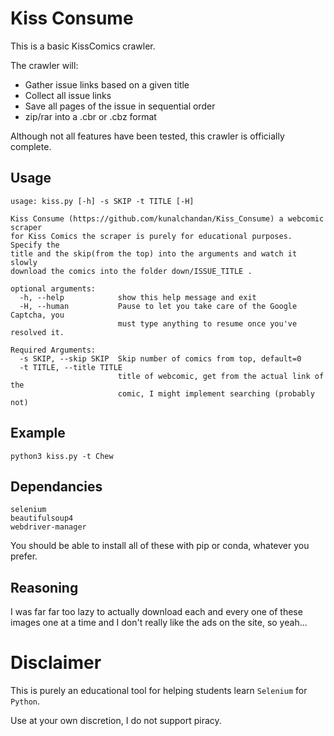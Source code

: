 # Kiss Consume
This is a basic KissComics crawler.

The crawler will:
* Gather issue links based on a given title
* Collect all issue links
* Save all pages of the issue in sequential order
* zip/rar into a .cbr or .cbz format

Although not all features have been tested, this crawler is officially complete.
## Usage

```
usage: kiss.py [-h] -s SKIP -t TITLE [-H]

Kiss Consume (https://github.com/kunalchandan/Kiss_Consume) a webcomic scraper
for Kiss Comics the scraper is purely for educational purposes. Specify the
title and the skip(from the top) into the arguments and watch it slowly
download the comics into the folder down/ISSUE_TITLE .

optional arguments:
  -h, --help            show this help message and exit
  -H, --human           Pause to let you take care of the Google Captcha, you
                        must type anything to resume once you've resolved it.

Required Arguments:
  -s SKIP, --skip SKIP  Skip number of comics from top, default=0
  -t TITLE, --title TITLE
                        title of webcomic, get from the actual link of the
                        comic, I might implement searching (probably not)
```

## Example

```
python3 kiss.py -t Chew
```

## Dependancies
```
selenium
beautifulsoup4
webdriver-manager
```
You should be able to install all of these with pip or conda, whatever you prefer.

## Reasoning
I was far far too lazy to actually download each and every one of these images one at a time and I don't really like the ads on the site, so yeah...

# Disclaimer
This is purely an educational tool for helping students learn `Selenium` for `Python`.

Use at your own discretion, I do not support piracy.
